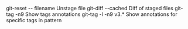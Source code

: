 git-reset -- filename		Unstage file
git-diff --cached			Diff of staged files
git-tag -n9					Show tags annotations
git-tag -l -n9 v3.*			Show annotations for specific tags in pattern
